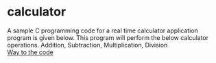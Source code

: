 # calculator
A sample C programming code for a real time calculator application program is given below. This program will perform the below calculator operations.
Addition,
Subtraction,
Multiplication,
Division<br/>
[Way to the code](https://github.com/ASTHA193/calculator/commit/b941675be4c3ac22ad15486125cd592715efdaa8)
